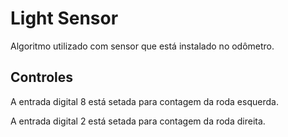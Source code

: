 # Light Sensor

Algoritmo utilizado com sensor que está instalado no odômetro.

## Controles

A entrada digital 8 está setada para contagem da roda esquerda.

A entrada digital 2 está setada para  contagem da roda direita.
